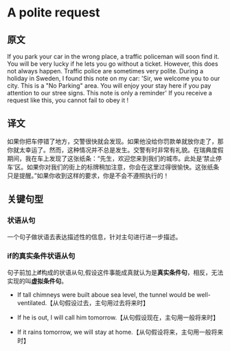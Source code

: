 # A polite request

## 原文

If you park your car in the wrong place, a traffic policeman will soon find it. You will be very lucky if he lets you go without a ticket. However, this does not always happen. Traffic police are sometimes very polite. During a holiday in Sweden, I found this note on my car: 'Sir, we welcome you to our city. This is a "No Parking" area. You will enjoy your stay here if you pay attention to our stree signs. This note is only a reminder' If you receive a request like this, you cannot fail to obey it
!

## 译文

如果你把车停错了地方，交警很快就会发现。如果他没给你罚款单就放你走了，那你就太幸运了。然而，这种情况并不总是发生。交警有时非常有礼貌。在瑞典度假期间，我在车上发现了这张纸条：“先生，欢迎您来到我们的城市。此处是‘禁止停车’区。如果你对我们的街上的标牌稍加注意，你会在这里过得很愉快。这张纸条只是提醒。”如果你收到这样的要求，你是不会不遵照执行的！

## 关键句型

### 状语从句

一个句子做状语去表达描述性的信息，针对主句进行进一步描述。

### if的真实条件状语从句

句子前加上**if**构成的状语从句,假设这件事能成真就认为是**真实条件句**，相反，无法实现的叫**虚拟条件句**。

- If tall chimneys were built aboue sea level, the tunnel would be well-ventilated.【从句假设过去，主句用过去将来时】

- If he is out, I will call him tomorrow.【从句假设现在，主句用一般将来时】

- If it rains tomorrow, we will stay at home.【从句假设将来，主句用一般将来时】
